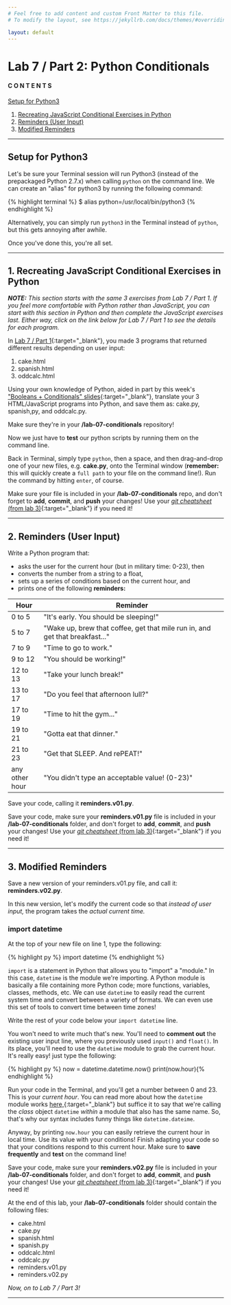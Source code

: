 ```yaml
---
# Feel free to add content and custom Front Matter to this file.
# To modify the layout, see https://jekyllrb.com/docs/themes/#overriding-theme-defaults

layout: default
---
```


<script src="https://cdn.mathjax.org/mathjax/latest/MathJax.js?config=TeX-AMS-MML_HTMLorMML" type="text/javascript"></script>
<!-- http://www.iangoodfellow.com/blog/jekyll/markdown/tex/2016/11/07/latex-in-markdown.html -->

# Lab 7 / Part 2: Python Conditionals   

#### C O N T E N T S  
<a href="#setup">Setup for Python3</a>  
1. <a href="#js-stuff">Recreating JavaScript Conditional Exercises in Python</a>  
2. <a href="#reminders-user">Reminders (User Input)</a>
3. <a href="#mod-reminders">Modified Reminders</a>

* * *

<a id="setup"></a>
## Setup for Python3   

Let's be sure your Terminal session will run Python3 (instead of the prepackaged Python 2.7.x) when calling `python` on the command line. We can create an "alias" for python3 by running the following command:  

  {% highlight terminal %}
  $ alias python=/usr/local/bin/python3 {% endhighlight %}

Alternatively, you can simply run `python3` in the Terminal instead of `python`, but this gets annoying after awhile.  

Once you've done this, you're all set.  

* * *  

<a id="js-stuff"></a>
## 1. Recreating JavaScript Conditional Exercises in Python    

_**NOTE:** This section starts with the same 3 exercises from Lab 7 / Part 1. If you feel more comfortable with Python rather than JavaScript, you can start with this section in Python and then complete the JavaScript exercises last. Either way, click on the link below for Lab 7 / Part 1 to see the details for each program._  

In [Lab 7 / Part 1](/Goldford-MTEC1003-OL04/labs/07/lab-07-part1-javascript-conditionals.html){:target="_blank"}, you made 3 programs that returned different results depending on user input:  

  1. cake.html  
  2. spanish.html  
  3. oddcalc.html  

Using your own knowledge of Python, aided in part by this week's ["Booleans + Conditionals" slides](https://einbahnstrasse.github.io/MTEC1003-OL04-slides/slides/python.conditionals.tutorial.v01/#/){:target="_blank"}, translate your 3 HTML/JavaScript programs into Python, and save them as: cake.py, spanish,py, and oddcalc.py.

Make sure they're in your **/lab-07-conditionals** repository!

Now we just have to **test** our python scripts by running them on the command line.

Back in Terminal, simply type `python`, then a space, and then drag-and-drop one of your new files, e.g. **cake.py**, onto the Terminal window (**remember:** this will quickly create a `full path` to your file on the command line!). Run the command by hitting `enter`, of course.

Make sure your file is included in your **/lab-07-conditionals** repo, and don't forget to **add**, **commit**, and **push** your changes! Use your [_git cheatsheet_ (from lab 3)](/Goldford-MTEC1003-OL04/labs/03/lab-03-git-intro.html){:target="_blank"} if you need it!  

* * *   

<a id="reminders-user"></a>
## 2. Reminders (User Input)  

Write a Python program that:
* asks the user for the current hour (but in military time: 0-23), then  
* converts the number from a string to a float,  
* sets up a series of conditions based on the current hour, and  
* prints one of the following **reminders:**  

<div class="schedulingtable">
<table>
<colgroup>
<col width="15%" />
<col width="85%" />
</colgroup>
<thead>
<tr class="header">
<th>Hour</th>
<th>Reminder</th>
</tr>
</thead>
<tbody>
<tr>
<td markdown="span">0 to 5</td>
<td markdown="span">"It's early. You should be sleeping!"</td>
</tr>
<tr>
<td markdown="span">5 to 7</td>
<td markdown="span">"Wake up, brew that coffee, get that mile run in, and get that breakfast..."</td>
</tr>
<tr>
<td markdown="span">7 to 9</td>
<td markdown="span">"Time to go to work."</td>
</tr>
<tr>
<td markdown="span">9 to 12</td>
<td markdown="span">"You should be working!"</td>
</tr>
<tr>
<td markdown="span">12 to 13</td>
<td markdown="span">"Take your lunch break!"</td>
</tr>
<tr>
<td markdown="span">13 to 17</td>
<td markdown="span">"Do you feel that afternoon lull?"</td>
</tr>
<tr>
<td markdown="span">17 to 19</td>
<td markdown="span">"Time to hit the gym..."</td>
</tr>
<tr>
<td markdown="span">19 to 21</td>
<td markdown="span">"Gotta eat that dinner."</td>
</tr>
<tr>
<td markdown="span">21 to 23</td>
<td markdown="span">"Get that SLEEP. And rePEAT!"</td>
</tr>
<tr>
<td markdown="span">any other hour</td>
<td markdown="span">"You didn't type an acceptable value! (0-23)"</td>
</tr>
</tbody>
</table>
</div>

Save your code, calling it **reminders.v01.py**.

Save your code, make sure your **reminders.v01.py** file is included in your **/lab-07-conditionals** folder, and don't forget to **add**, **commit**, and **push** your changes! Use your [_git cheatsheet_ (from lab 3)](/Goldford-MTEC1003-OL04/labs/03/lab-03-git-intro.html){:target="_blank"} if you need it!  

* * *

<a id="mod-reminders"></a>
## 3. Modified Reminders

Save a new version of your reminders.v01.py file, and call it: **reminders.v02.py**.  

In this new version, let's modify the current code so that _instead of user input,_ the program takes the _actual current time._  

### import datetime

At the top of your new file on line 1, type the following:  

  {% highlight py %} import datetime {% endhighlight %}

`import` is a statement in Python that allows you to "import" a "module." In this case, `datetime` is the module we're importing. A Python module is basically a file containing more Python code; more functions, variables, classes, methods, etc. We can use `datetime` to easily read the current system time and convert between a variety of formats. We can even use this set of tools to convert time between time zones!  

Write the rest of your code below your `import datetime` line.  

You won't need to write much that's new. You'll need to **comment out** the existing user input line, where you previously used `input()` and `float()`. In its place, you'll need to use the `datetime` module to grab the current hour. It's really easy! just type the following:  

  {% highlight py %}  now = datetime.datetime.now()
  print(now.hour){% endhighlight %}

Run your code in the Terminal, and you'll get a number between 0 and 23. This is your _current hour_. You can read more about how the `datetime` module works [here,](https://docs.python.org/3/library/datetime.html#module-datetime){:target="_blank"} but suffice it to say that we're calling the <i>class</i> object `datetime` <i>within</i> a module that also has the same name. So, that's why our syntax includes funny things like `datetime.dateime`.  

Anyway, by printing `now.hour` you can easily retrieve the current hour in local time. Use its value with your conditions! Finish adapting your code so that your conditions respond to this current hour. Make sure to **save frequently** and **test** on the command line!  

Save your code, make sure your **reminders.v02.py** file is included in your **/lab-07-conditionals** folder, and don't forget to **add**, **commit**, and **push** your changes! Use your [_git cheatsheet_ (from lab 3)](/Goldford-MTEC1003-OL04/labs/03/lab-03-git-intro.html){:target="_blank"} if you need it!  

At the end of this lab, your **/lab-07-conditionals** folder should contain the following files:  
  * cake.html  
  * cake.py  
  * spanish.html  
  * spanish.py  
  * oddcalc.html  
  * oddcalc.py  
  * reminders.v01.py  
  * reminders.v02.py  

_Now, on to Lab 7 / Part 3!_

* * *
